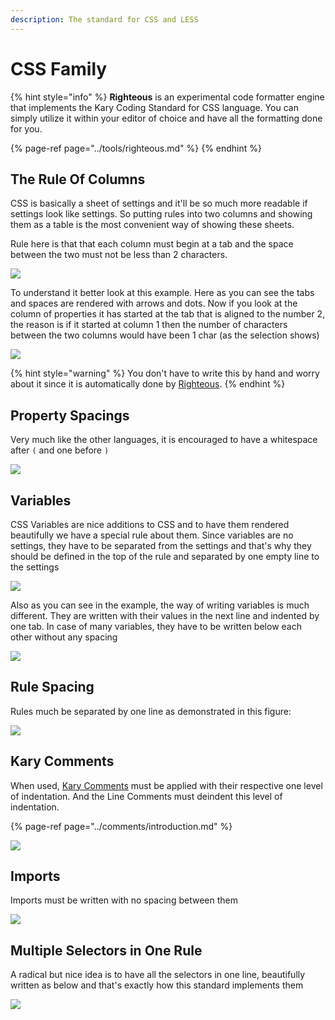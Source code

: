 ```yaml
---
description: The standard for CSS and LESS
---
```


# CSS Family

{% hint style="info" %}
**Righteous** is an experimental code formatter engine that implements the Kary Coding Standard for CSS language. You can simply utilize it within your editor of choice and have all the formatting done for you. 

{% page-ref page="../tools/righteous.md" %}
{% endhint %}



## The Rule Of Columns

CSS is basically a sheet of settings and it'll be so much more readable if settings look like settings. So putting rules into two columns and showing them as a table is the most convenient  way of showing these sheets.

Rule here is that that each column must begin at a tab and the space between the two must not be less than 2 characters.

![](../.gitbook/assets/screen-shot-1397-06-24-at-6.42.56-pm.png)

To understand it better look at this example. Here as you can see the tabs and spaces are rendered with arrows and dots. Now if you look at the column of properties it has started at the tab that is aligned to the number 2, the reason is if it started at column 1 then the number of characters between the two columns would have been 1 char \(as the selection shows\)

![](../.gitbook/assets/screen-shot-1397-06-24-at-6.58.14-pm.png)

{% hint style="warning" %}
You don't have to write this by hand and worry about it since it is automatically done by [Righteous](../tools/righteous.md). 
{% endhint %}

## Property Spacings

Very much like the other languages, it is encouraged to have a whitespace after `(` and one before `)`

![](../.gitbook/assets/screen-shot-1397-06-24-at-7.04.04-pm.png)

## Variables

CSS Variables are nice additions to CSS and to have them rendered beautifully we have a special rule about them. Since variables are no settings, they have to be separated from the settings and that's why they should be defined in the top of the rule and separated by one empty line to the settings

![](../.gitbook/assets/screen-shot-1397-06-24-at-7.05.18-pm.png)

Also as you can see in the example, the way of writing variables is much different. They are written with their values in the next line and indented by one tab. In case of many variables, they have to be written below each other without any spacing

![](../.gitbook/assets/screen-shot-1397-06-24-at-7.08.26-pm.png)

## Rule Spacing

Rules much be separated by one line as demonstrated in this figure:

![](../.gitbook/assets/screen-shot-1397-06-24-at-7.11.48-pm.png)

## Kary Comments

When used, [Kary Comments](../comments/introduction.md) must be applied with their respective one level of indentation. And the Line Comments must deindent this level of indentation.

{% page-ref page="../comments/introduction.md" %}

![](../.gitbook/assets/screen-shot-1397-06-24-at-7.14.42-pm.png)

## Imports

Imports must be written with no spacing between them

![](../.gitbook/assets/screen-shot-1397-06-24-at-7.43.08-pm.png)

## Multiple Selectors in One Rule

A radical but nice idea is to have all the selectors in one line, beautifully written as below and that's exactly how this standard implements them

![](../.gitbook/assets/screen-shot-1397-06-24-at-7.36.05-pm.png)

